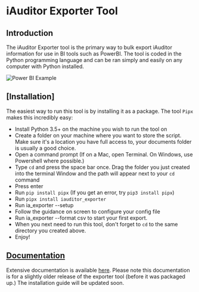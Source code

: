 # iAuditor Exporter Tool

## Introduction
The iAuditor Exporter tool is the primary way to bulk export iAuditor information for use in BI tools such as PowerBI. The tool is coded in the Python programming language and can be ran simply and easily on any computer with Python installed.

![Power BI Example](https://safetyculture.github.io/iauditor-exporter/images/powerbi.png)

## [Installation]
The easiest way to run this tool is by installing it as a package. The tool `Pipx` makes this incredibly easy:

* Install Python 3.5+ on the machine you wish to run the tool on
* Create a folder on your machine where you want to store the script. Make sure it's a location you have full access to, your documents folder is usually a good choice. 
* Open a command prompt (If on a Mac, open Terminal. On Windows, use Powershell where possible.)
* Type `cd` and press the space bar once. Drag the folder you just created into the terminal  Window and the path will appear next to your `cd` command
* Press enter
* Run `pip install pipx` (If you get an error, try `pip3 install pipx`)
* Run `pipx install iauditor_exporter`
* Run ia_exporter --setup
* Follow the guidance on screen to configure your config file
* Run ia_exporter --format csv to start your first export. 
* When you next need to run this tool, don't forget to `cd` to the same directory you created above.
* Enjoy!

## [Documentation](https://safetyculture.github.io/iauditor-exporter/)
Extensive documentation is available [here](https://safetyculture.github.io/iauditor-exporter/). Please note this documentation is for a slightly older release of the exporter tool (before it was packaged up.) The installation guide will be updated soon. 